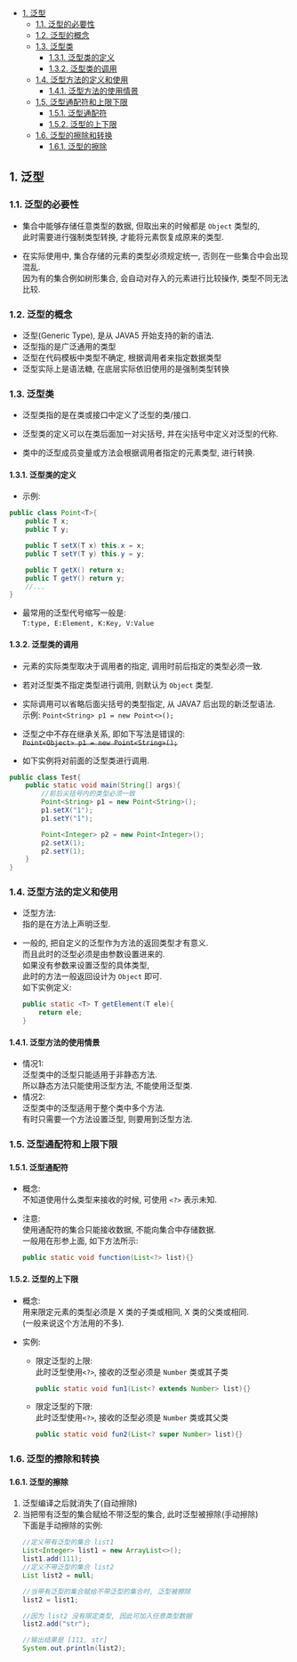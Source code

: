 <!-- TOC -->

- [1. 泛型](#1-泛型)
  - [1.1. 泛型的必要性](#11-泛型的必要性)
  - [1.2. 泛型的概念](#12-泛型的概念)
  - [1.3. 泛型类](#13-泛型类)
    - [1.3.1. 泛型类的定义](#131-泛型类的定义)
    - [1.3.2. 泛型类的调用](#132-泛型类的调用)
  - [1.4. 泛型方法的定义和使用](#14-泛型方法的定义和使用)
    - [1.4.1. 泛型方法的使用情景](#141-泛型方法的使用情景)
  - [1.5. 泛型通配符和上限下限](#15-泛型通配符和上限下限)
    - [1.5.1. 泛型通配符](#151-泛型通配符)
    - [1.5.2. 泛型的上下限](#152-泛型的上下限)
  - [1.6. 泛型的擦除和转换](#16-泛型的擦除和转换)
    - [1.6.1. 泛型的擦除](#161-泛型的擦除)

<!-- /TOC -->

## 1. 泛型

### 1.1. 泛型的必要性
- 集合中能够存储任意类型的数据, 但取出来的时候都是 `Object` 类型的,  
  此时需要进行强制类型转换, 才能将元素恢复成原来的类型.

- 在实际使用中, 集合存储的元素的类型必须规定统一, 否则在一些集合中会出现混乱.  
  因为有的集合例如树形集合, 会自动对存入的元素进行比较操作, 类型不同无法比较.

### 1.2. 泛型的概念
- 泛型(Generic Type), 是从 JAVA5 开始支持的新的语法.
- 泛型指的是广泛通用的类型
- 泛型在代码模板中类型不确定, 根据调用者来指定数据类型
- 泛型实际上是语法糖, 在底层实际依旧使用的是强制类型转换

### 1.3. 泛型类
- 泛型类指的是在类或接口中定义了泛型的类/接口.

- 泛型类的定义可以在类后面加一对尖括号, 并在尖括号中定义对泛型的代称.  

- 类中的泛型成员变量或方法会根据调用者指定的元素类型, 进行转换. 

#### 1.3.1. 泛型类的定义
- 示例:  
```java
public class Point<T>{
    public T x;
    public T y;

    public T setX(T x) this.x = x;
    public T setY(T y) this.y = y;

    public T getX() return x;
    public T getY() return y;
    //...
}
```

- 最常用的泛型代号缩写一般是:  
  `T:type, E:Element, K:Key, V:Value`

#### 1.3.2. 泛型类的调用
- 元素的实际类型取决于调用者的指定, 调用时前后指定的类型必须一致.  

- 若对泛型类不指定类型进行调用, 则默认为 `Object` 类型.

- 实际调用可以省略后面尖括号的类型指定, 从 JAVA7 后出现的新泛型语法.  
  示例: `Point<String> p1 = new Point<>();`

- 泛型之中不存在继承关系, 即如下写法是错误的:  
  <del>`Point<Object> p1 = new Point<String>();`</del>

- 如下实例将对前面的泛型类进行调用.
```java
public class Test{
    public static void main(String[] args){
        //前后尖括号内的类型必须一致
        Point<String> p1 = new Point<String>();
        p1.setX("1");
        p1.setY("1");

        Point<Integer> p2 = new Point<Integer>();
        p2.setX(1);
        p2.setY(1);
    }
}
```


### 1.4. 泛型方法的定义和使用
- 泛型方法:  
  指的是在方法上声明泛型.

- 一般的, 把自定义的泛型作为方法的返回类型才有意义.  
  而且此时的泛型必须是由参数设置进来的.  
  如果没有参数来设置泛型的具体类型,  
  此时的方法一般返回设计为 `Object` 即可.  
  如下实例定义:  
  ```java
  public static <T> T getElement(T ele){
      return ele;
  }
  ```

#### 1.4.1. 泛型方法的使用情景   
- 情况1:  
  泛型类中的泛型只能适用于非静态方法.  
  所以静态方法只能使用泛型方法, 不能使用泛型类.  
- 情况2:  
  泛型类中的泛型适用于整个类中多个方法.  
  有时只需要一个方法设置泛型, 则要用到泛型方法.

### 1.5. 泛型通配符和上限下限

#### 1.5.1. 泛型通配符
- 概念:  
  不知道使用什么类型来接收的时候, 可使用 `<?>` 表示未知.  

- 注意:  
  使用通配符的集合只能接收数据, 不能向集合中存储数据.  
  一般用在形参上面, 如下方法所示:  
  ```java
  public static void function(List<?> list){}
  ```

#### 1.5.2. 泛型的上下限
- 概念:  
  用来限定元素的类型必须是 X 类的子类或相同, X 类的父类或相同.  
  (一般来说这个方法用的不多).

- 实例:  
  - 限定泛型的上限:  
    此时泛型使用`<?>`, 接收的泛型必须是 `Number` 类或其子类  
    ```java
    public static void fun1(List<? extends Number> list){}
    ```
  - 限定泛型的下限:  
    此时泛型使用`<?>`, 接收的泛型必须是 `Number` 类或其父类  
    ```java
    public static void fun2(List<? super Number> list){}
    ```

### 1.6. 泛型的擦除和转换

#### 1.6.1. 泛型的擦除
1. 泛型编译之后就消失了(自动擦除)
2. 当把带有泛型的集合赋给不带泛型的集合, 此时泛型被擦除(手动擦除)  
   下面是手动擦除的实例:  
   ```java
   //定义带有泛型的集合 list1
   List<Integer> list1 = new ArrayList<>();
   list1.add(111);
   //定义不带泛型的集合 list2
   List list2 = null;

   //当带有泛型的集合赋给不带泛型的集合时, 泛型被擦除
   list2 = list1;

   //因为 list2 没有限定类型, 因此可加入任意类型数据
   list2.add("str");

   //输出结果是 [111, str]
   System.out.println(list2);
   ```